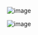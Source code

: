 ![image](https://github.com/sabina7350/Auto9/assets/124692110/d3a77cf5-d804-4706-95e5-5efdbfbf9e91)

![image](https://github.com/sabina7350/Auto9/assets/124692110/3ccab9d6-74d5-49a8-9c82-ec8b7e320b41)


